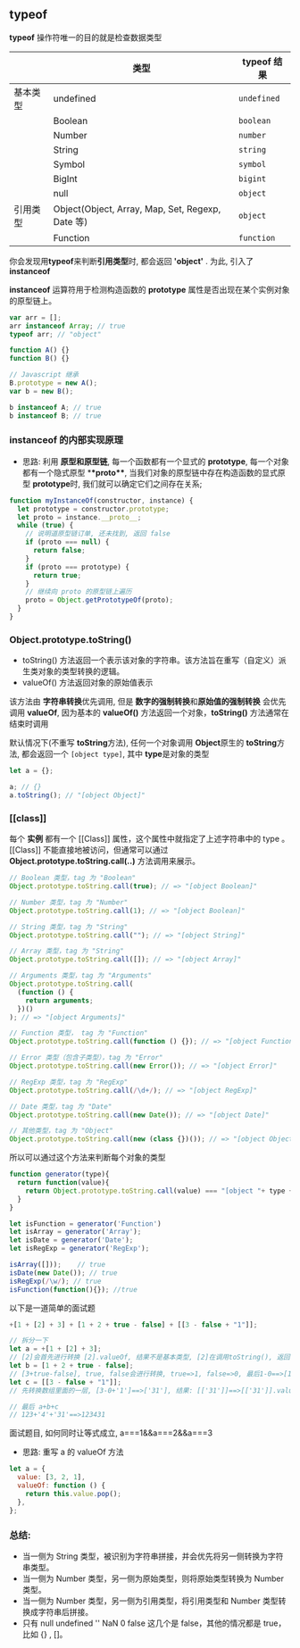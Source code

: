 ## typeof

**typeof** 操作符唯一的目的就是检查数据类型

|          | 类型                                             | typeof 结果 |
| -------- | ------------------------------------------------ | ----------- |
| 基本类型 | undefined                                        | `undefined` |
|          | Boolean                                          | `boolean`   |
|          | Number                                           | `number`    |
|          | String                                           | `string`    |
|          | Symbol                                           | `symbol`    |
|          | BigInt                                           | `bigint`    |
|          | null                                             | `object`    |
| 引用类型 | Object(Object, Array, Map, Set, Regexp, Date 等) | `object`    |
|          | Function                                         | `function`  |

你会发现用**typeof**来判断**引用类型**时, 都会返回 **'object'**
. 为此, 引入了 **instanceof**

**instanceof** 运算符用于检测构造函数的 **prototype** 属性是否出现在某个实例对象的原型链上。

```javascript
var arr = [];
arr instanceof Array; // true
typeof arr; // "object"

function A() {}
function B() {}

// Javascript 继承
B.prototype = new A();
var b = new B();

b instanceof A; // true
b instanceof B; // true
```

### instanceof 的内部实现原理

- 思路: 利用 **原型和原型链**, 每一个函数都有一个显式的 **prototype**, 每一个对象都有一个隐式原型 \***\*proto\*\***, 当我们对象的原型链中存在构造函数的显式原型 **prototype**时, 我们就可以确定它们之间存在关系;

```javascript
function myInstanceOf(constructor, instance) {
  let prototype = constructor.prototype;
  let proto = instance.__proto__;
  while (true) {
    // 说明道原型链订单, 还未找到, 返回 false
    if (proto === null) {
      return false;
    }
    if (proto === prototype) {
      return true;
    }
    // 继续向 proto 的原型链上遍历
    proto = Object.getPrototypeOf(proto);
  }
}
```

### Object.prototype.toString()

- toString() 方法返回一个表示该对象的字符串。该方法旨在重写（自定义）派生类对象的类型转换的逻辑。
- valueOf() 方法返回对象的原始值表示

该方法由 **字符串转换**优先调用, 但是 **数字的强制转换**和**原始值的强制转换** 会优先调用 **valueOf**, 因为基本的 **valueOf()** 方法返回一个对象，**toString()** 方法通常在结束时调用

默认情况下(不重写 **toString**方法), 任何一个对象调用 **Object**原生的 **toString**方法, 都会返回一个 `[object type]`, 其中 **type**是对象的类型

```javascript
let a = {};

a; // {}
a.toString(); // "[object Object]"
```

### [[class]]

每个 **实例** 都有一个 [[Class]] 属性，这个属性中就指定了上述字符串中的 type 。 [[Class]] 不能直接地被访问，但通常可以通过 **Object.prototype.toString.call(..)** 方法调用来展示。

```javascript
// Boolean 类型，tag 为 "Boolean"
Object.prototype.toString.call(true); // => "[object Boolean]"

// Number 类型，tag 为 "Number"
Object.prototype.toString.call(1); // => "[object Boolean]"

// String 类型，tag 为 "String"
Object.prototype.toString.call(""); // => "[object String]"

// Array 类型，tag 为 "String"
Object.prototype.toString.call([]); // => "[object Array]"

// Arguments 类型，tag 为 "Arguments"
Object.prototype.toString.call(
  (function () {
    return arguments;
  })()
); // => "[object Arguments]"

// Function 类型， tag 为 "Function"
Object.prototype.toString.call(function () {}); // => "[object Function]"

// Error 类型（包含子类型），tag 为 "Error"
Object.prototype.toString.call(new Error()); // => "[object Error]"

// RegExp 类型，tag 为 "RegExp"
Object.prototype.toString.call(/\d+/); // => "[object RegExp]"

// Date 类型，tag 为 "Date"
Object.prototype.toString.call(new Date()); // => "[object Date]"

// 其他类型，tag 为 "Object"
Object.prototype.toString.call(new (class {})()); // => "[object Object]"
```

所以可以通过这个方法来判断每个对象的类型

```javascript
function generator(type){
  return function(value){
    return Object.prototype.toString.call(value) === "[object "+ type +"]"
  }
}

let isFunction = generator('Function')
let isArray = generator('Array');
let isDate = generator('Date');
let isRegExp = generator('RegExp');

isArray([]));    // true
isDate(new Date()); // true
isRegExp(/\w/); // true
isFunction(function(){}); //true
```

以下是一道简单的面试题

```javascript
+[1 + [2] + 3] + [1 + 2 + true - false] + [[3 - false + "1"]];

// 拆分一下
let a = +[1 + [2] + 3];
// [2]会首先进行转换 [2].valueOf, 结果不是基本类型, [2]在调用toString(), 返回'2', 最后 1 + '2' + 3, 1,3进行隐式转换, +'123' ==> 123
let b = [1 + 2 + true - false];
// [3+true-false], true, false会进行转换, true=>1, false=>0, 最后1-0==>[1+3]==>[4]==>[4].valueOf().toString()==>'4'
let c = [[3 - false + "1"]];
// 先转换数组里面的一层, [3-0+'1']==>['31'], 结果: [['31']]==>[['31']].valueOf().toString()==>'31'

// 最后 a+b+c
// 123+'4'+'31'==>123431
```

面试题目, 如何同时让等式成立, a===1&&a===2&&a===3

- 思路:
  重写 a 的 valueOf 方法

```javascript
let a = {
  value: [3, 2, 1],
  valueOf: function () {
    return this.value.pop();
  },
};
```

### 总结:

- 当一侧为 String 类型，被识别为字符串拼接，并会优先将另一侧转换为字符串类型。
- 当一侧为 Number 类型，另一侧为原始类型，则将原始类型转换为 Number 类型。
- 当一侧为 Number 类型，另一侧为引用类型，将引用类型和 Number 类型转换成字符串后拼接。
- 只有 null undefined '' NaN 0 false 这几个是 false，其他的情况都是 true，比如 {} , []。
